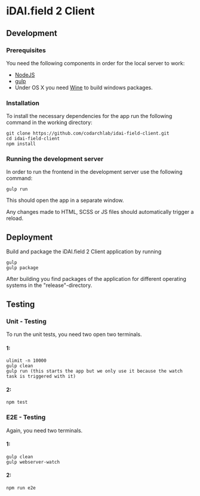 # iDAI.field 2 Client

## Development

### Prerequisites

You need the following components in order for the local server to work:

* [NodeJS](https://nodejs.org/download/)
* [gulp](https://github.com/gulpjs/gulp/blob/master/docs/getting-started.md)
* Under OS X you need [Wine](http://www.davidbaumgold.com/tutorials/wine-mac/) to build windows packages.

### Installation

To install the necessary dependencies for the app run the following command in the working directory:

```
git clone https://github.com/codarchlab/idai-field-client.git
cd idai-field-client
npm install
```

### Running the development server

In order to run the frontend in the development server use the following command:
```
gulp run
```

This should open the app in a separate window.

Any changes made to HTML, SCSS or JS files should automatically trigger a reload.

## Deployment

Build and package the iDAI.field 2 Client application by running

```
gulp
gulp package
```

After building you find packages of the application for different operating systems
in the "release"-directory. 

## Testing

### Unit - Testing

To run the unit tests, you need two open two terminals. 

#### 1:

```
ulimit -n 10000
gulp clean
gulp run (this starts the app but we only use it because the watch task is triggered with it) 
```

#### 2:

```
npm test
```

### E2E - Testing

Again, you need two terminals. 

#### 1:

```
gulp clean
gulp webserver-watch
```

#### 2:

```
npm run e2e
```

